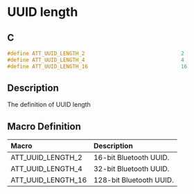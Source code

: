 # UUID length

## C

```c
#define ATT_UUID_LENGTH_2                               2
#define ATT_UUID_LENGTH_4                               4
#define ATT_UUID_LENGTH_16                              16
```

## Description

The definition of UUID length

## Macro Definition

|Macro|Description|
|:---|:---|
|ATT_UUID_LENGTH_2|16-bit Bluetooth UUID.|
|ATT_UUID_LENGTH_4|32-bit Bluetooth UUID.|
|ATT_UUID_LENGTH_16|128-bit Bluetooth UUID.|
